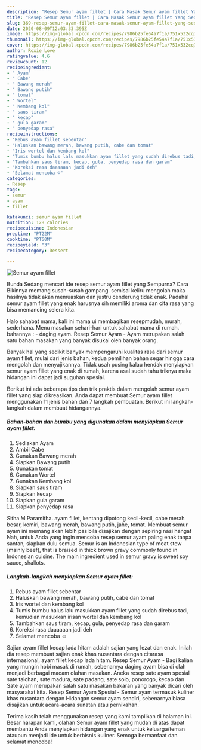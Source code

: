 ```yaml
---
description: "Resep Semur ayam fillet | Cara Masak Semur ayam fillet Yang Sedap"
title: "Resep Semur ayam fillet | Cara Masak Semur ayam fillet Yang Sedap"
slug: 369-resep-semur-ayam-fillet-cara-masak-semur-ayam-fillet-yang-sedap
date: 2020-08-09T12:03:33.395Z
image: https://img-global.cpcdn.com/recipes/7986b25fe54a7f1a/751x532cq70/semur-ayam-fillet-foto-resep-utama.jpg
thumbnail: https://img-global.cpcdn.com/recipes/7986b25fe54a7f1a/751x532cq70/semur-ayam-fillet-foto-resep-utama.jpg
cover: https://img-global.cpcdn.com/recipes/7986b25fe54a7f1a/751x532cq70/semur-ayam-fillet-foto-resep-utama.jpg
author: Roxie Love
ratingvalue: 4.6
reviewcount: 12
recipeingredient:
- " Ayam"
- " Cabe"
- " Bawang merah"
- " Bawang putih"
- " tomat"
- " Wortel"
- " Kembang kol"
- " saus tiram"
- " kecap"
- " gula garam"
- " penyedap rasa"
recipeinstructions:
- "Rebus ayam fillet sebentar"
- "Haluskan bawang merah, bawang putih, cabe dan tomat"
- "Iris wortel dan kembang kol"
- "Tumis bumbu halus lalu masukkan ayam fillet yang sudah direbus tadi, kemudian masukkan irisan wortel dan kembang kol"
- "Tambahkan saus tiram, kecap, gula, penyedap rasa dan garam"
- "Koreksi rasa daaaaaan jadi deh"
- "Selamat mencoba ☺️"
categories:
- Resep
tags:
- semur
- ayam
- fillet

katakunci: semur ayam fillet 
nutrition: 128 calories
recipecuisine: Indonesian
preptime: "PT22M"
cooktime: "PT60M"
recipeyield: "3"
recipecategory: Dessert

---
```



![Semur ayam fillet](https://img-global.cpcdn.com/recipes/7986b25fe54a7f1a/751x532cq70/semur-ayam-fillet-foto-resep-utama.jpg)

Bunda Sedang mencari ide resep semur ayam fillet yang Sempurna? Cara Bikinnya memang susah-susah gampang. semisal keliru mengolah maka hasilnya tidak akan memuaskan dan justru cenderung tidak enak. Padahal semur ayam fillet yang enak harusnya sih memiliki aroma dan cita rasa yang bisa memancing selera kita.

Halo sahabat mama, kali ini mama ui membagikan resepmudah, murah, sederhana. Menu masakan sehari-hari untuk sahabat mama di rumah. bahannya : - daging ayam. Resep Semur Ayam - Ayam merupakan salah satu bahan masakan yang banyak disukai oleh banyak orang.

Banyak hal yang sedikit banyak mempengaruhi kualitas rasa dari semur ayam fillet, mulai dari jenis bahan, kedua pemilihan bahan segar hingga cara mengolah dan menyajikannya. Tidak usah pusing kalau hendak menyiapkan semur ayam fillet yang enak di rumah, karena asal sudah tahu triknya maka hidangan ini dapat jadi suguhan spesial.


Berikut ini ada beberapa tips dan trik praktis dalam mengolah semur ayam fillet yang siap dikreasikan. Anda dapat membuat Semur ayam fillet menggunakan 11 jenis bahan dan 7 langkah pembuatan. Berikut ini langkah-langkah dalam membuat hidangannya.

<!--inarticleads1-->

##### Bahan-bahan dan bumbu yang digunakan dalam menyiapkan Semur ayam fillet:

1. Sediakan  Ayam
1. Ambil  Cabe
1. Gunakan  Bawang merah
1. Siapkan  Bawang putih
1. Gunakan  tomat
1. Gunakan  Wortel
1. Gunakan  Kembang kol
1. Siapkan  saus tiram
1. Siapkan  kecap
1. Siapkan  gula garam
1. Siapkan  penyedap rasa


Sitha M Paramitha. ayam fillet, kentang dipotong kecil-kecil, cabe merah besar, kemiri, bawang merah, bawang putih, jahe, tomat. Membuat semur ayam ini memang akan lebih pas bila disajikan dengan sepiring nasi hangat Nah, untuk Anda yang ingin mencoba resep semur ayam paling enak tanpa santan, siapkan dulu semua. Semur is an Indonesian type of meat stew (mainly beef), that is braised in thick brown gravy commonly found in Indonesian cuisine. The main ingredient used in semur gravy is sweet soy sauce, shallots. 

<!--inarticleads2-->

##### Langkah-langkah menyiapkan Semur ayam fillet:

1. Rebus ayam fillet sebentar
1. Haluskan bawang merah, bawang putih, cabe dan tomat
1. Iris wortel dan kembang kol
1. Tumis bumbu halus lalu masukkan ayam fillet yang sudah direbus tadi, kemudian masukkan irisan wortel dan kembang kol
1. Tambahkan saus tiram, kecap, gula, penyedap rasa dan garam
1. Koreksi rasa daaaaaan jadi deh
1. Selamat mencoba ☺️


Sajian ayam fillet kecap lada hitam adalah sajian yang lezat dan enak. Inilah dia resep membuat sajian enak khas nusantara dengan citarasa internasional, ayam fillet kecap lada hitam. Resep Semur Ayam - Bagi kalian yang mungin hobi masak di rumah, sebenarnya daging ayam bisa di olah menjadi berbagai macam olahan masakan. Aneka resep sate ayam spesial sate taichan, sate madura, sate padang, sate solo, ponorogo, kecap dan Sate ayam merupakan salah satu masakan bakaran yang banyak dicari oleh masyarakat kita. Resep Semur Ayam Spesial - Semur ayam termasuk kuliner khas nusantara dengan Hidangan semur ayam sendiri, sebenarnya biasa disajikan untuk acara-acara sunatan atau pernikahan. 

Terima kasih telah menggunakan resep yang kami tampilkan di halaman ini. Besar harapan kami, olahan Semur ayam fillet yang mudah di atas dapat membantu Anda menyiapkan hidangan yang enak untuk keluarga/teman ataupun menjadi ide untuk berbisnis kuliner. Semoga bermanfaat dan selamat mencoba!
